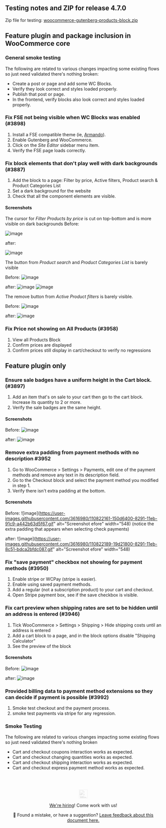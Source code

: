 ## Testing notes and ZIP for release 4.7.0

Zip file for testing: [woocommerce-gutenberg-products-block.zip](https://github.com/woocommerce/woocommerce-gutenberg-products-block/files/6149138/woocommerce-gutenberg-products-block.zip)

## Feature plugin and package inclusion in WooCommerce core

### General smoke testing

The following are related to various changes impacting some existing flows so just need validated there's nothing broken:

- Create a post or page and add some WC Blocks.
- Verify they look correct and styles loaded properly.
- Publish that post or page.
- In the frontend, verify blocks also look correct and styles loaded properly.

### Fix FSE not being visible when WC Blocks was enabled (#3898)

1. Install a FSE compatible theme (ie, [Armando](https://wordpress.org/themes/download/armando.1.0.0.zip?nostats=1)).
2. Enable Gutenberg and WooCommerce.
3. Click on the _Site Editor_ sidebar menu item.
4. Verify the FSE page loads correctly.

### Fix block elements that don't play well with dark backgrounds (#3887)

1. Add the block to a page: Filter by price, Active filters, Product search & Product Categories List
2. Set a dark background for the website
3. Check that all the component elements are visible.

#### Screenshots
The cursor for _Filter Products by price_ is cut on top-bottom and is more visible on dark backgrounds
Before:

![image](https://user-images.githubusercontent.com/1628454/108357761-28776300-71ee-11eb-835f-7959fd24ea09.png)

after:

![image](https://user-images.githubusercontent.com/1628454/109490442-24fe9a00-7a80-11eb-9d23-a39e4dd5dd0f.png)


The button from _Product search_  and _Product Categories List_ is barely visible

Before:
![image](https://user-images.githubusercontent.com/1628454/108357873-4e9d0300-71ee-11eb-88f4-708fc74efc75.png)

after:
![image](https://user-images.githubusercontent.com/1628454/109490516-3e074b00-7a80-11eb-9177-b280eaadcabd.png)
![image](https://user-images.githubusercontent.com/1628454/109490656-7018ad00-7a80-11eb-8ae1-35f776a2763f.png)


The remove button from _Active Product filters_ is barely visible.

Before:
![image](https://user-images.githubusercontent.com/1628454/108357905-58bf0180-71ee-11eb-813a-083833e340bc.png)

after:
![image](https://user-images.githubusercontent.com/1628454/109491041-ff25c500-7a80-11eb-9e87-75c1e7ddf460.png)

### Fix Price not showing on All Products (#3958)

1. View all Products Block
2. Confirm prices are displayed
3. Confirm prices still display in cart/checkout to verify no regressions


## Feature plugin only

### Ensure sale badges have a uniform height in the Cart block. (#3897)

1. Add an item that's on sale to your cart then go to the cart block. Increase its quantity to 2 or more.
2. Verify the sale badges are the same height.

#### Screenshots
Before:
![image](https://user-images.githubusercontent.com/5656702/109493773-e0293200-7a84-11eb-8153-fdc47125835f.png)

after:
![image](https://user-images.githubusercontent.com/5656702/109491715-dce07700-7a81-11eb-8dee-8258626b71ae.png)


### Remove extra padding from payment methods with no description #3952

1. Go to WooCommerce > Settings > Payments, edit one of the payment methods and remove any text in its description field.
2. Go to the Checkout block and select the payment method you modified in step 1.
3. Verify there isn't extra padding at the bottom.

#### Screenshots

Before:
![image](https://user-images.githubusercontent.com/3616980/110822161-150d6400-8291-11eb-91c9-a442b63d5f67.gif" alt="Screenshot efore" width="548)
(notice the extra padding that appears when selecting check payments)

after:
![image](https://user-images.githubusercontent.com/3616980/110822189-19d21800-8291-11eb-8c51-bdca2bfdc087.gif" alt="Screenshot efore" width="548)

### Fix "save payment" checkbox not showing for payment methods (#3950)

1. Enable stripe or WCPay (stripe is easier).
2. Enable using saved payment methods.
3. Add a regular (not a subscription product) to your cart and checkout.
4. Open Stripe payment box, see if the save checkbox is visible.

### Fix cart preview when shipping rates are set to be hidden until an address is entered (#3946)

1. Tick WooCommerce > Settings > Shipping > Hide shipping costs until an address is entered
2. Add a cart block to a page, and in the block options disable "Shipping Calculator"
3. See the preview of the block

#### Screenshots
Before:
![image](https://user-images.githubusercontent.com/1628454/110649430-7d851400-81b1-11eb-8eb0-b2a1cea80f63.png)

after:
![image](https://user-images.githubusercontent.com/1628454/110648926-10717e80-81b1-11eb-83c4-f57f254107f3.png)

### Provided billing data to payment method extensions so they can decide if payment is possible (#3992)

1. Smoke test checkout and the payment process.
2. smoke test payments via stripe for any regression.

### Smoke Testing

The following are related to various changes impacting some existing flows so just need validated there's nothing broken

- Cart and checkout coupons interaction works as expected.
- Cart and checkout changing quantities works as expected.
- Cart and checkout shipping interaction works as expected.
- Cart and checkout express payment method works as expected.

<!-- FEEDBACK --><br/><br/><p align="center"><a href="https://woocommerce.com/"><img src="https://woocommerce.com/wp-content/themes/woo/images/logo-woocommerce@2x.png" alt="WooCommerce" height="28px" style="filter: grayscale(100%);opacity: 0.2;" /></a></p><p align="center"><a href="https://woocommerce.com/careers/">We're hiring</a>! Come work with us!</p><p align="center">🐞 Found a mistake, or have a suggestion? <a href="https://github.com/woocommerce/woocommerce-gutenberg-products-block/issues/new?assignees=&labels=type%3A+documentation&template=--doc-feedback.md&title=Feedback%20on%20`./docs/testing/releases/470.md`">Leave feedback about this document here.</a></p><!-- /FEEDBACK -->

